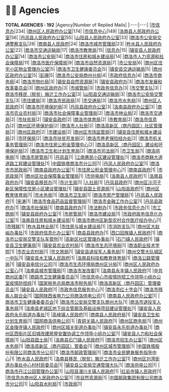 # 👮‍♀️ Agencies
__TOTAL AGENCIES : 192__
|Agency|Number of Replied Mails|
|:---:|---:|
|[市信息办](市信息办.md)|234|
|[商州区人民政府办公室](商州区人民政府办公室.md)|174|
|[市信息中心](市信息中心.md)|149|
|[洛南县人民政府办公室](洛南县人民政府办公室.md)|56|
|[丹凤县人民政府办公室](丹凤县人民政府办公室.md)|55|
|[山阳县人民政府办公室](山阳县人民政府办公室.md)|33|
|[商洛市公安局交通警察支队](商洛市公安局交通警察支队.md)|28|
|[商南县人民政府](商南县人民政府.md)|24|
|[商洛市城市管理局](商洛市城市管理局.md)|23|
|[柞水县人民政府办公室](柞水县人民政府办公室.md)|22|
|[商洛市交通运输局](商洛市交通运输局.md)|17|
|[商洛市教育局](商洛市教育局.md)|15|
|[信息办](信息办.md)|15|
|[镇安县人民政府办公室](镇安县人民政府办公室.md)|14|
|[商洛市公安局](商洛市公安局.md)|14|
|[商洛市住房和城乡建设局](商洛市住房和城乡建设局.md)|14|
|[商洛市人力资源和社会保障局](商洛市人力资源和社会保障局.md)|11|
|[商洛市医疗保障局](商洛市医疗保障局.md)|9|
|[商洛市自然资源局](商洛市自然资源局.md)|7|
|[市公安局](市公安局.md)|6|
|[商州区住宅小区物业管理办公室](商州区住宅小区物业管理办公室.md)|5|
|[商洛市卫生健康委员会](商洛市卫生健康委员会.md)|5|
|[镇安县交通运输局](镇安县交通运输局.md)|5|
|[商州区政府办公室](商州区政府办公室.md)|5|
|[彭珊](彭珊.md)|5|
|[商洛市公安局商州分局](商洛市公安局商州分局.md)|4|
|[市政府信息办](市政府信息办.md)|4|
|[商洛市商务局](商洛市商务局.md)|4|
|[商洛市物价局](商洛市物价局.md)|3|
|[镇安县自然资源局](镇安县自然资源局.md)|3|
|[镇安县政府办](镇安县政府办.md)|3|
|[商洛市发展和改革委员会](商洛市发展和改革委员会.md)|3|
|[商州区政府办](商州区政府办.md)|3|
|[市城管局](市城管局.md)|3|
|[市政务信息办](市政务信息办.md)|3|
|[市交警支队](市交警支队.md)|3|
|[商洛市移民（脱贫）搬迁工作办公室](商洛市移民（脱贫）搬迁工作办公室.md)|3|
|[山阳县交通运输局](山阳县交通运输局.md)|3|
|[商洛市公安局交警支队](商洛市公安局交警支队.md)|3|
|[市住建局](市住建局.md)|3|
|[商洛市民政局](商洛市民政局.md)|3|
|[市交通局](市交通局.md)|3|
|[商洛市水务局](商洛市水务局.md)|3|
|[商州区人民政府](商州区人民政府.md)|3|
|[商洛市环境保护局](商洛市环境保护局.md)|3|
|[丹凤县政府办公室](丹凤县政府办公室.md)|3|
|[洛南县政府办公室](洛南县政府办公室.md)|3|
|[商洛市农业农村局](商洛市农业农村局.md)|3|
|[商洛市社会保障事业管理局](商洛市社会保障事业管理局.md)|2|
|[商洛市林业局](商洛市林业局.md)|2|
|[商洛市交通局](商洛市交通局.md)|2|
|[市扶贫局](市扶贫局.md)|2|
|[镇安县政府](镇安县政府.md)|2|
|[商洛市体育局](商洛市体育局.md)|2|
|[市教育局](市教育局.md)|2|
|[商洛市信息办](商洛市信息办.md)|2|
|[商州区环境保护局](商州区环境保护局.md)|2|
|[商洛市人社局](商洛市人社局.md)|2|
|[商洛高新区（商丹园区）社区管理局](商洛高新区（商丹园区）社区管理局.md)|2|
|[商州区政府](商州区政府.md)|2|
|[市建设局](市建设局.md)|2|
|[商州区市场监管局](商州区市场监管局.md)|2|
|[镇安县住房和城乡建设局](镇安县住房和城乡建设局.md)|2|
|[市环保局](市环保局.md)|2|
|[商洛市扶贫开发局](商洛市扶贫开发局.md)|2|
|[商洛市养老保险经办处](商洛市养老保险经办处.md)|2|
|[商洛市机关事务管理局](商洛市机关事务管理局.md)|2|
|[商洛市住房公积金管理中心](商洛市住房公积金管理中心.md)|2|
|[商洛高新区（商丹园区）建设和环境保护局](商洛高新区（商丹园区）建设和环境保护局.md)|2|
|[商洛市卫生和计划生育局](商洛市卫生和计划生育局.md)|2|
|[商洛市司法局](商洛市司法局.md)|1|
|[市卫生局](市卫生局.md)|1|
|[商洛供电局](商洛供电局.md)|1|
|[商洛市房管局](商洛市房管局.md)|1|
|[丹凤县](丹凤县.md)|1|
|[江南惠民小区建设管理处](江南惠民小区建设管理处.md)|1|
|[商洛市商鞅大道道路工程建设管理处](商洛市商鞅大道道路工程建设管理处.md)|1|
|[中国铁塔商洛市分公司](中国铁塔商洛市分公司.md)|1|
|[丹凤人民政府办公室](丹凤人民政府办公室.md)|1|
|[商洛市市民政局](商洛市市民政局.md)|1|
|[商南县政府办公室](商南县政府办公室.md)|1|
|[市住房公积金管理中心](市住房公积金管理中心.md)|1|
|[商南县政府](商南县政府.md)|1|
|[市民政局](市民政局.md)|1|
|[商州区社会保障事业管理局](商州区社会保障事业管理局.md)|1|
|[市供电局](市供电局.md)|1|
|[洛南县人民政府](洛南县人民政府.md)|1|
|[洛南县政府办](洛南县政府办.md)|1|
|[镇安县移民办](镇安县移民办.md)|1|
|[市计生局](市计生局.md)|1|
|[人社局](人社局.md)|1|
|[丹凤县政府](丹凤县政府.md)|1|
|[商州区沙河子新区保障性住房小区建设管理处](商州区沙河子新区保障性住房小区建设管理处.md)|1|
|[镇安县国土资源局](镇安县国土资源局.md)|1|
|[山阳县政府](山阳县政府.md)|1|
|[商州区教育体育局](商州区教育体育局.md)|1|
|[市水务局](市水务局.md)|1|
|[商洛市卫生局](商洛市卫生局.md)|1|
|[商洛市房产管理局](商洛市房产管理局.md)|1|
|[丹凤县人民政府](丹凤县人民政府.md)|1|
|[宋涛](宋涛.md)|1|
|[商洛市食品药品监督管理局](商洛市食品药品监督管理局.md)|1|
|[商洛市金融工作办公室](商洛市金融工作办公室.md)|1|
|[丹凤县政府办](丹凤县政府办.md)|1|
|[商洛市社保局](商洛市社保局.md)|1|
|[商南县政府办](商南县政府办.md)|1|
|[市法制办](市法制办.md)|1|
|[市政务信息化办](市政务信息化办.md)|1|
|[市工商局](市工商局.md)|1|
|[镇安县政府办公室](镇安县政府办公室.md)|1|
|[市房管局](市房管局.md)|1|
|[商洛市建设局](商洛市建设局.md)|1|
|[市政府政务信息化办公室](市政府政务信息化办公室.md)|1|
|[洛南县住房和城乡建设局](洛南县住房和城乡建设局.md)|1|
|[商洛市商州区新型农村合作医疗经办中心](商洛市商州区新型农村合作医疗经办中心.md)|1|
|[市残联](市残联.md)|1|
|[柞水县林业局](柞水县林业局.md)|1|
|[市住房与城乡建设局](市住房与城乡建设局.md)|1|
|[市消防支队](市消防支队.md)|1|
|[商州区大赵峪办事处](商州区大赵峪办事处.md)|1|
|[市政府信息化办公室](市政府信息化办公室.md)|1|
|[商县县政府办](商县县政府办.md)|1|
|[西口回族镇人民政府](西口回族镇人民政府.md)|1|
|[商洛市公安局交警支队车管所](商洛市公安局交警支队车管所.md)|1|
|[高新区社区管理办事处](高新区社区管理办事处.md)|1|
|[石门镇人民政府](石门镇人民政府.md)|1|
|[镇安县卫生健康局](镇安县卫生健康局.md)|1|
|[镇安县农业农村局](镇安县农业农村局.md)|1|
|[商洛市生态环境局](商洛市生态环境局.md)|1|
|[商洛职业技术学院](商洛职业技术学院.md)|1|
|[市农业农村局](市农业农村局.md)|1|
|[市文旅局](市文旅局.md)|1|
|[镇安县退役军人事务局](镇安县退役军人事务局.md)|1|
|[商州交警大队城区一中队](商州交警大队城区一中队.md)|1|
|[镇安县木王镇人民政府](镇安县木王镇人民政府.md)|1|
|[洛南县科技和教育体育局](洛南县科技和教育体育局.md)|1|
|[商洛公路管理局](商洛公路管理局.md)|1|
|[镇安县电信分公司](镇安县电信分公司.md)|1|
|[商洛市生态环境局商州区分局](商洛市生态环境局商州区分局.md)|1|
|[商州区人民政府办公室心](商州区人民政府办公室心.md)|1|
|[洛南县城市管理局](洛南县城市管理局.md)|1|
|[商洛市发改委](商洛市发改委.md)|1|
|[洛南县永丰镇人民政府](洛南县永丰镇人民政府.md)|1|
|[中共商州区委](中共商州区委.md)|1|
|[商路市卫生健康委员会](商路市卫生健康委员会.md)|1|
|[市信息中心市疫情防控工作领导小组办公室疫情防控组](市信息中心市疫情防控工作领导小组办公室疫情防控组.md)|1|
|[国家税务总局商洛市税务局](国家税务总局商洛市税务局.md)|1|
|[商洛高新区（商丹园区）管理委员会](商洛高新区（商丹园区）管理委员会.md)|1|
|[镇安县人民政府](镇安县人民政府.md)|1|
|[市政务信息服务中心](市政务信息服务中心.md)|1|
|[商洛市红十字会](商洛市红十字会.md)|1|
|[商洛市残疾人联合会](商洛市残疾人联合会.md)|1|
|[国网陕西省电力公司商洛供电公司](国网陕西省电力公司商洛供电公司.md)|1|
|[商南县人民政府办公室](商南县人民政府办公室.md)|1|
|[商洛市卫生健康委委员会](商洛市卫生健康委委员会.md)|1|
|[商洛市公安局交警支队商州大队](商洛市公安局交警支队商州大队.md)|1|
|[商洛市退役军人事务局](商洛市退役军人事务局.md)|1|
|[洛南县老城区地下综合管廊及基础设施项目建设管理处](洛南县老城区地下综合管廊及基础设施项目建设管理处.md)|1|
|[镇安县人民政府永乐街道办事处](镇安县人民政府永乐街道办事处.md)|1|
|[高峰镇人民政府](高峰镇人民政府.md)|1|
|[商南县人民政府局](商南县人民政府局.md)|1|
|[镇安县卫生和计划生育局](镇安县卫生和计划生育局.md)|1|
|[国网商洛供电公司](国网商洛供电公司.md)|1|
|[青铜关镇人民政府](青铜关镇人民政府.md)|1|
|[商州区商务局](商州区商务局.md)|1|
|[商州区金陵寺镇人民政府](商州区金陵寺镇人民政府.md)|1|
|[商州区城关街道办事处](商州区城关街道办事处.md)|1|
|[镇安县永乐街道办事处](镇安县永乐街道办事处.md)|1|
|[商州区西街片区旧城改建房屋安置协调工作领导小组办公室](商州区西街片区旧城改建房屋安置协调工作领导小组办公室.md)|1|
|[镇安县人力和社会保障局](镇安县人力和社会保障局.md)|1|
|[山阳县国土局](山阳县国土局.md)|1|
|[洛南县石门镇人民政府](洛南县石门镇人民政府.md)|1|
|[商洛市招生办公室](商洛市招生办公室.md)|1|
|[商州区水务局](商州区水务局.md)|1|
|[商洛高新区（商丹园区）管委会](商洛高新区（商丹园区）管委会.md)|1|
|[商州区城市管理局](商州区城市管理局.md)|1|
|[中国铁塔股份有限公司商洛市分公司](中国铁塔股份有限公司商洛市分公司.md)|1|
|[商洛市邮政管理局](商洛市邮政管理局.md)|1|
|[商洛市全民健身服务指导中心](商洛市全民健身服务指导中心.md)|1|
|[柞水县人民政府](柞水县人民政府.md)|1|
|[洛南县移民（脱贫）搬迁工作办公室](洛南县移民（脱贫）搬迁工作办公室.md)|1|
|[商州区刘湾街道办事处中心村村民委员会](商州区刘湾街道办事处中心村村民委员会.md)|1|
|[镇安县公安局交通管理大队](镇安县公安局交通管理大队.md)|1|
|[商洛供电公司](商洛供电公司.md)|1|
|[商洛市丹江公园管理办公室](商洛市丹江公园管理办公室.md)|1|
|[山阳县漫川关镇人民政府](山阳县漫川关镇人民政府.md)|1|
|[红岩寺镇人民政府](红岩寺镇人民政府.md)|1|
|[市信息办商州区人民政府办公室](市信息办商州区人民政府办公室.md)|1|
|[市自然资源局](市自然资源局.md)|1|
|[中国邮政集团有限公司商洛市分公司](中国邮政集团有限公司商洛市分公司.md)|1|
|[山阳县水利局](山阳县水利局.md)|1|
|[市政局](市政局.md)|1|
